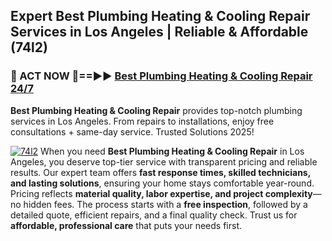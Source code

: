 ## Expert Best Plumbing Heating & Cooling Repair Services in Los Angeles | Reliable & Affordable (74l2)  

<h3>🚿 ACT NOW 🌟==►► <a href="https://tinyurl.com/2ne6vx2x" rel="nofollow">Best Plumbing Heating & Cooling Repair 24/7</a></h3>

**Best Plumbing Heating & Cooling Repair** provides top-notch plumbing services in Los Angeles. From repairs to installations, enjoy free consultations + same-day service. Trusted Solutions 2025!

[![74l2](https://i.imgur.com/4PFF4AK.jpeg)](https://tinyurl.com/2ne6vx2x)
When you need **Best Plumbing Heating & Cooling Repair** in Los Angeles, you deserve top-tier service with transparent pricing and reliable results. Our expert team offers **fast response times, skilled technicians, and lasting solutions**, ensuring your home stays comfortable year-round. Pricing reflects **material quality, labor expertise, and project complexity**—no hidden fees. The process starts with a **free inspection**, followed by a detailed quote, efficient repairs, and a final quality check. Trust us for **affordable, professional care** that puts your needs first.